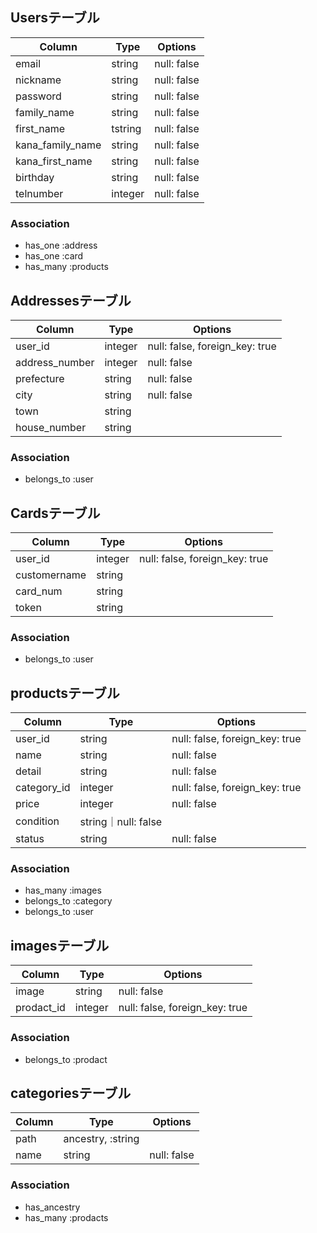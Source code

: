 ## Usersテーブル
|Column|Type|Options|
|------|----|-------|
|email|string|null: false|
|nickname|string|null: false|
|password|string|null: false|
|family_name|string|null: false|
|first_name|tstring|null: false|
|kana_family_name|string|null: false|
|kana_first_name|string|null: false|
|birthday|string|null: false|
|telnumber|integer|null: false|

### Association
- has_one :address
- has_one :card
- has_many :products
## Addressesテーブル
|Column|Type|Options|
|------|----|-------|
|user_id|integer|null: false, foreign_key: true|
|address_number|integer|null: false|
|prefecture|string|null: false|
|city|string|null: false|
|town|string||
|house_number|string||
### Association
- belongs_to :user

## Cardsテーブル
|Column|Type|Options|
|------|----|-------|
|user_id|integer|null: false, foreign_key: true|
|customername|string||
|card_num|string||
|token|string||
### Association
- belongs_to :user


## productsテーブル
|Column|Type|Options|
|------|----|-------|
|user_id|string|null: false, foreign_key: true|
|name|string|null: false|
|detail|string|null: false|
|category_id|integer|null: false, foreign_key: true|
|price|integer|null: false|
|condition|string｜null: false|
|status|string|null: false|


### Association
- has_many :images
- belongs_to :category
- belongs_to :user


## imagesテーブル
|Column|Type|Options|
|------|----|-------|
|image|string|null: false|
|prodact_id|integer|null: false, foreign_key: true|
### Association
- belongs_to :prodact

## categoriesテーブル
|Column|Type|Options|
|------|----|-------|
|path|ancestry, :string||
|name|string|null: false|

### Association
- has_ancestry
- has_many :prodacts
